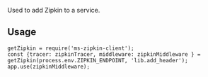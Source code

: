 Used to add Zipkin to a service.

## Usage

    getZipkin = require('ms-zipkin-client');
    const {tracer: zipkinTracer, middleware: zipkinMiddleware } = getZipkin(process.env.ZIPKIN_ENDPOINT, 'lib.add_header');
    app.use(zipkinMiddleware);

